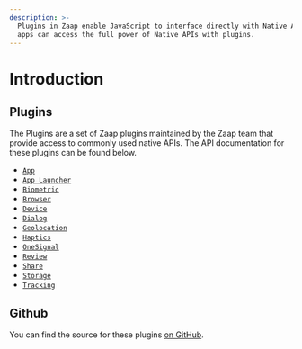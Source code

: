 ```yaml
---
description: >-
  Plugins in Zaap enable JavaScript to interface directly with Native APIs. Web
  apps can access the full power of Native APIs with plugins.
---
```


# Introduction

## Plugins

The Plugins are a set of Zaap plugins maintained by the Zaap team that provide access to commonly used native APIs. The API documentation for these plugins can be found below.

* [`App`](plugins/app.md)
* [`App Launcher`](plugins/app-launcher.md)
* [`Biometric`](plugins/biometric.md)
* [`Browser`](plugins/browser.md)
* [`Device`](plugins/device.md)
* [`Dialog`](plugins/dialog.md)
* [`Geolocation`](plugins/geolocation.md)
* [`Haptics`](plugins/haptics.md)
* [`OneSignal`](plugins/onesignal.md)
* [`Review`](plugins/review.md)
* [`Share`](plugins/share.md)
* [`Storage`](plugins/storage.md)
* [`Tracking`](plugins/tracking.md)

## Github

You can find the source for these plugins [on GitHub](https://github.com/zaapsh/zaap-sdk/tree/main).

